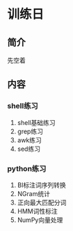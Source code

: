 训练日
=====

简介
----

先空着

内容
----

### shell练习

1. shell基础练习
2. grep练习
3. awk练习
4. sed练习

### python练习

1. BI标注词序列转换
2. NGram统计
3. 正向最大匹配分词
4. HMM词性标注
5. NumPy向量处理
